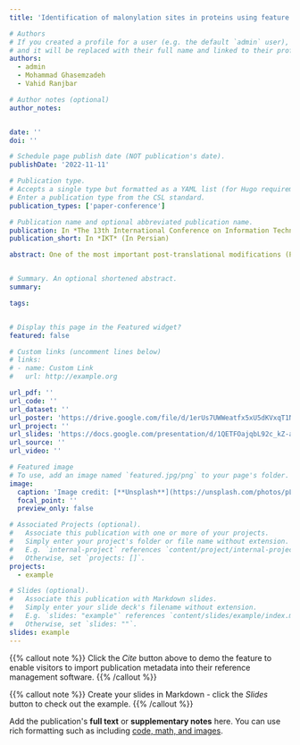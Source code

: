 ```yaml
---
title: 'Identification of malonylation sites in proteins using feature extraction and natural language processing techniques'

# Authors
# If you created a profile for a user (e.g. the default `admin` user), write the username (folder name) here
# and it will be replaced with their full name and linked to their profile.
authors:
  - admin
  - Mohammad Ghasemzadeh
  - Vahid Ranjbar

# Author notes (optional)
author_notes:


date: ''
doi: ''

# Schedule page publish date (NOT publication's date).
publishDate: '2022-11-11'

# Publication type.
# Accepts a single type but formatted as a YAML list (for Hugo requirements).
# Enter a publication type from the CSL standard.
publication_types: ['paper-conference']

# Publication name and optional abbreviated publication name.
publication: In *The 13th International Conference on Information Technology and Knowledge*
publication_short: In *IKT* (In Persian)

abstract: One of the most important post-translational modifications (PTMs) in proteins is lysine malonylation, which affects cell function. To reveal the mechanisms of cellular functions, it is necessary to identify the site of malonylation in proteins. Methods based on machine learning solutions have been proposed, which reduce costs and time complexity and increase accuracy. However, these approaches still have shortcomings. This research shows that about finding the malonylation site in proteins, and how to achieve favorable results by using the natural language processing approach, and word frequency - category correlation coefficient. The proposed method was implemented and executed by relevant specialized functions in the Python environment. The cross-validation results show the good performance of the proposed approach. In addition, the XGBOOST and random forest classifiers were superior to other classifiers, indicating the effectiveness of the features generated by the proposed scheme.


# Summary. An optional shortened abstract.
summary: 

tags:


# Display this page in the Featured widget?
featured: false

# Custom links (uncomment lines below)
# links:
# - name: Custom Link
#   url: http://example.org

url_pdf: ''
url_code: ''
url_dataset: ''
url_poster: 'https://drive.google.com/file/d/1erUs7UWWeatfx5xU5dKVxqT1NN0VKPDy/view?usp=drive_link'
url_project: ''
url_slides: 'https://docs.google.com/presentation/d/1QETFOajqbL92c_kZ-a621l77ATEucquH/edit?usp=drive_link&ouid=105262498162350443206&rtpof=true&sd=true'
url_source: ''
url_video: ''

# Featured image
# To use, add an image named `featured.jpg/png` to your page's folder.
image:
  caption: 'Image credit: [**Unsplash**](https://unsplash.com/photos/pLCdAaMFLTE)'
  focal_point: ''
  preview_only: false

# Associated Projects (optional).
#   Associate this publication with one or more of your projects.
#   Simply enter your project's folder or file name without extension.
#   E.g. `internal-project` references `content/project/internal-project/index.md`.
#   Otherwise, set `projects: []`.
projects:
  - example

# Slides (optional).
#   Associate this publication with Markdown slides.
#   Simply enter your slide deck's filename without extension.
#   E.g. `slides: "example"` references `content/slides/example/index.md`.
#   Otherwise, set `slides: ""`.
slides: example
---
```


{{% callout note %}}
Click the _Cite_ button above to demo the feature to enable visitors to import publication metadata into their reference management software.
{{% /callout %}}

{{% callout note %}}
Create your slides in Markdown - click the _Slides_ button to check out the example.
{{% /callout %}}

Add the publication's **full text** or **supplementary notes** here. You can use rich formatting such as including [code, math, and images](https://docs.hugoblox.com/content/writing-markdown-latex/).
